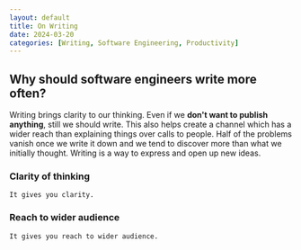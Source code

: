 ```yaml
---
layout: default
title: On Writing
date: 2024-03-20
categories: [Writing, Software Engineering, Productivity]
---
```


## Why should software engineers write more often?

Writing brings clarity to our thinking. Even if we **don't want to publish anything**, still we should write. This also helps create a channel which has a wider reach than explaining things over calls to people. Half of the problems vanish once we write it down and we tend to discover more than what we initially thought. Writing is a way to express and open up new ideas.

### Clarity of thinking

    It gives you clarity.

### Reach to wider audience

    It gives you reach to wider audience.